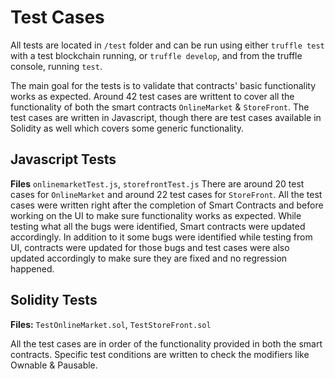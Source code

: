 # Test Cases

All tests are located in `/test` folder and can be run using either `truffle test` with a test blockchain running, or `truffle develop`, and from the truffle console, running `test`. 

The main goal for the tests is to validate that contracts' basic functionality works as expected. 
Around 42 test cases are writtent to cover all the functionality of both the smart contracts `OnlineMarket` & `StoreFront`.
The test cases are written in Javascript, though there are test cases available in Solidity as well which covers some generic functionality.

## Javascript Tests 
**Files** `onlinemarketTest.js`, `storefrontTest.js`
There are around 20 test cases for `OnlineMarket` and around 22 test cases for `StoreFront`. All the test cases were written right after the completion of Smart Contracts and before working on the UI to make sure functionality works as expected. While testing what all the bugs were identified, Smart contracts were updated accordingly. In addition to it some bugs were identified while testing from UI, contracts were updated for those bugs and test cases were also updated accordingly to make sure they are fixed and no regression happened.

## Solidity Tests 
**Files:** `TestOnlineMarket.sol`, `TestStoreFront.sol` 

All the test cases are in order of the functionality provided in both the smart contracts. Specific test conditions are written to check the modifiers like Ownable & Pausable.


